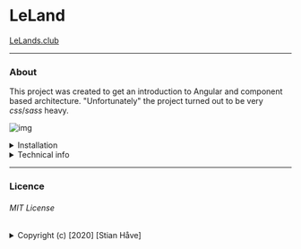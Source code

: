 # LeLand
[LeLands.club](https://www.lelands.club)
___
### About
This project was created to get an introduction to Angular and component based architecture.
"Unfortunately" the project turned out to be very *css*/*sass* heavy.

![img](https://s3.envato.com/files/288399301/Preview/01_LeLand_Lead_Gen.png)

<details>
  <summary>Installation</summary>
   - clone or fork the project <br>
   - open with angular cli: "ng serve" or "npm start" <br>
  <br><br>
  📕disclaimer: The image assets used are not included!
</details>

<details>
  <summary>Technical info</summary>

This project was generated with [Angular CLI](https://github.com/angular/angular-cli) version 9.1.9.

## Development server

Run `ng serve` for a dev server. Navigate to `http://localhost:4200/`. The app will automatically reload if you change any of the source files.

## Code scaffolding

Run `ng generate component component-name` to generate a new component. You can also use `ng generate directive|pipe|service|class|guard|interface|enum|module`.

## Build

Run `ng build` to build the project. The build artifacts will be stored in the `dist/` directory. Use the `--prod` flag for a production build.

## Running unit tests

Run `ng test` to execute the unit tests via [Karma](https://karma-runner.github.io).

## Running end-to-end tests

Run `ng e2e` to execute the end-to-end tests via [Protractor](http://www.protractortest.org/).

## Further help

To get more help on the Angular CLI use `ng help` or go check out the [Angular CLI README](https://github.com/angular/angular-cli/blob/master/README.md).
# LeLand
</details>

___

### Licence
###### MIT License

<details>
  <summary>Copyright (c) [2020] [Stian Håve]</summary>
  Permission is hereby granted, free of charge, to any person obtaining a copy
of this software and associated documentation files (the "Software"), to deal
in the Software without restriction, including without limitation the rights
to use, copy, modify, merge, publish, distribute, sublicense, and/or sell
copies of the Software, and to permit persons to whom the Software is
furnished to do so, subject to the following conditions:

The above copyright notice and this permission notice shall be included in all
copies or substantial portions of the Software.

THE SOFTWARE IS PROVIDED "AS IS", WITHOUT WARRANTY OF ANY KIND, EXPRESS OR
IMPLIED, INCLUDING BUT NOT LIMITED TO THE WARRANTIES OF MERCHANTABILITY,
FITNESS FOR A PARTICULAR PURPOSE AND NONINFRINGEMENT. IN NO EVENT SHALL THE
AUTHORS OR COPYRIGHT HOLDERS BE LIABLE FOR ANY CLAIM, DAMAGES OR OTHER
LIABILITY, WHETHER IN AN ACTION OF CONTRACT, TORT OR OTHERWISE, ARISING FROM,
OUT OF OR IN CONNECTION WITH THE SOFTWARE OR THE USE OR OTHER DEALINGS IN THE
SOFTWARE.
</details>
